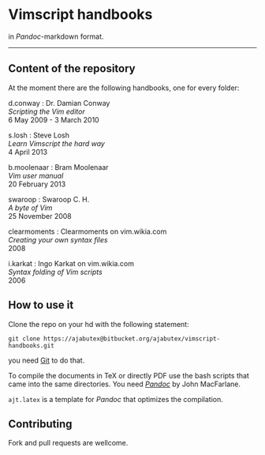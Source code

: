 Vimscript handbooks
===================

in _Pandoc_-markdown format.

* * * * * * * * * * * * * * * * * * * * * * * * * * * * * * *


Content of the repository
-------------------------

At the moment there are the following handbooks, one for every folder:

d.conway
:	Dr. Damian Conway   
	_Scripting the Vim editor_   
	6 May 2009 - 3 March 2010   

s.losh
:	Steve Losh   
	_Learn Vimscript the hard way_   
	4 April 2013   

b.moolenaar
:   Bram Moolenaar  
    _Vim user manual_  
    20 February 2013  

swaroop
:   Swaroop C. H.  
    _A byte of Vim_  
    25 November 2008  

clearmoments
:   Clearmoments on vim.wikia.com  
    _Creating your own syntax files_  
    2008  

i.karkat
:   Ingo Karkat on vim.wikia.com  
    _Syntax folding of Vim scripts_  
    2006


How to use it
-------------

Clone the repo on your hd with the following statement:

	git clone https://ajabutex@bitbucket.org/ajabutex/vimscript-handbooks.git
	
you need [Git](http://git-scm.com/) to do that.

To compile the documents in TeX or directly PDF use the bash scripts
that came into the same directories. You need
[_Pandoc_](http://johnmacfarlane.net/pandoc/) by John MacFarlane.

`ajt.latex` is a template for _Pandoc_ that optimizes
the compilation.


Contributing
------------

Fork and pull requests are wellcome.

